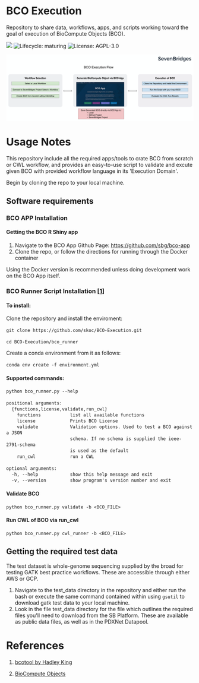 # BCO Execution

Repository to share data, workflows, apps, and scripts working toward the goal of execution of BioCompute Objects (BCO).

![](https://img.shields.io/badge/Status-under--dev-red.svg) ![Lifecycle: maturing](https://img.shields.io/badge/lifecycle-maturing-blue.svg) ![License: AGPL-3.0](https://img.shields.io/github/license/skoc/BCO-Execution.svg)

<img src="https://raw.githubusercontent.com/skoc/BCO-Execution/master/img/bco_execution_flow.png" align="center" alt="summary" />

# Usage Notes

This repository include all the required apps/tools to crate BCO from scratch or CWL workflow, and provides an easy-to-use script to validate and excute given BCO with provided workflow language in its 'Execution Domain'.

Begin by cloning the repo to your local machine.

## Software requirements

### BCO APP Installation

#### Getting the BCO R Shiny app

1. Navigate to the BCO App Github Page: https://github.com/sbg/bco-app
2. Clone the repo, or follow the directions for running through the Docker container

Using the Docker version is recommended unless doing development work on the BCO App itself.

### BCO Runner Script Installation [[1](https://github.com/HadleyKing/bcotool)]

#### To install:

Clone the repository and install the enviroment:

`git clone https://github.com/skoc/BCO-Execution.git`

`cd BCO-Execution/bco_runner`

Create a conda environment from it as follows:

`conda env create -f environment.yml`

#### Supported commands:

```
python bco_runner.py --help

positional arguments:
  {functions,license,validate,run_cwl}
    functions           list all available functions
    license             Prints BCO License
    validate            Validation options. Used to test a BCO against a JSON
                        schema. If no schema is supplied the ieee-2791-schema
                        is used as the default
    run_cwl             run a CWL

optional arguments:
  -h, --help            show this help message and exit
  -v, --version         show program's version number and exit

```

#### Validate BCO
```
python bco_runner.py validate -b <BCO_FILE>
``` 

#### Run CWL of BCO via run_cwl
```
python bco_runner.py cwl_runner -b <BCO_FILE>

```

## Getting the required test data

The test dataset is whole-genome sequencing supplied by the broad for testing
GATK best practice workflows. These are accessible through either AWS or GCP.

1. Navigate to the test_data directory in the repository and either run the bash
or execute the same command contained within using `gsutil` to download gatk test
data to your local machine.
2. Look in the file test_data directory for the file which outlines the required
files you'll need to download from the SB Platform. These are available as public
data files, as well as in the PDXNet Datapool.


# References

1. [bcotool by Hadley King](https://github.com/HadleyKing/bcotool)

2. [BioCompute Objects](https://biocomputeobject.org/)
